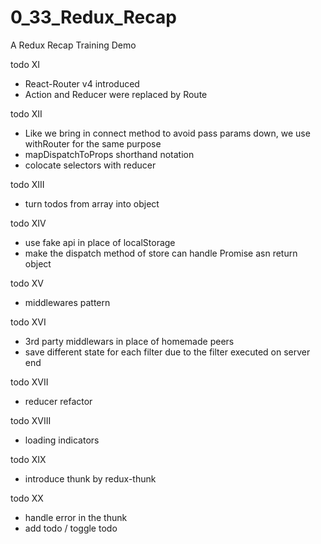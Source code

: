 # 0_33_Redux_Recap
A Redux Recap Training Demo

todo XI
- React-Router v4 introduced
- Action and Reducer were replaced by Route

todo XII
- Like we bring in connect method to avoid pass params down, we use withRouter for the same purpose
- mapDispatchToProps shorthand notation
- colocate selectors with reducer

todo XIII
- turn todos from array into object

todo XIV
- use fake api in place of localStorage
- make the dispatch method of store can handle Promise asn return object

todo XV
- middlewares pattern

todo XVI
- 3rd party middlewars in place of homemade peers
- save different state for each filter due to the filter executed on server end

todo XVII
- reducer refactor

todo XVIII
- loading indicators

todo XIX
- introduce thunk by redux-thunk

todo XX
- handle error in the thunk
- add todo / toggle todo
